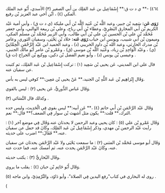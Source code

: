 ٤٦٤) -** ي د ت ق:** إِسْمَاعِيل بن عَبد المَلِك بن أَبي الصغير (٣) الأسدي، أَبُو عبد الملك المكي (٤) ، ابْن أخي عبد العزيز بْن رفيع.

**رَوَى عَن:** سَعِيد بْن جبير، وعبد اللَّه بْن عُبَيد اللَّه بْن أَبي مليكة (ي د ت ق) ، وأبي أمية عَبْد الكريم بْن أَبي المخارق البَصْرِيّ، وعطاء بْن أَبي رباح، وعلي بْن ربيعة الوالبي، وأبي جعفر مُحَمَّد بْن علي بْن الحسين بْن علي بْن أَبي طالب، وأبي الزبير مُحَمَّد بْن مسلم المكي، وميمون بْن أَبي شبيب، ويونس ابن خباب.**رَوَى عَنه:** خلاد بْن يَحْيَى، وسفيان الثوري، وعامر بْن مدرك الحارثي، وعبد الله بْن داود الخريبي (د) ، وعبد الحميد ابن عَبْد الرَّحْمَنِ الْحِمَّانِيّ (ي) ، وعَبْد الْوَاحِدِ بْن زياد، وعُبَيد اللَّه بْن موسى (ق) ، وعَمْرو بْن عامر أَبُو مالك الجنبي، وعيسى بْن يونس (د) ، وأبو نعيم الفضل بْن دكين، ووكيع بْن الجراح (ت ق) .

قال علي ابن المديني، عَن يحيى بْن سَعِيد (١) : تركت إِسْمَاعِيل بْن عَبد المَلِك، ثم كتبت عن سفيان عنه.

وَقَال إِبْرَاهِيم بْن عَبد اللَّهِ بْن الجنيد،** عَنْ يحيى بْن مَعِين:** كوفي ليس به بأس.

وَقَال عَباس الدُّورِيُّ، عَن يحيى (٢) : ليس بالقوي.

وكذلك قال النَّسَائي (٣) .

وَقَال عَبْد الرَّحْمَنِ بْن أَبي حاتم (٤) ،** عَن أبيه:** ليس بقوي فِي الْحَدِيث، وليس حده الترك،** قلت:** يكون مثل أشهث بْن سوار فِي الضعف؟** قال:** نعم.

وَقَال عَمْرو بْن علي (٥) : كان يحيى وعبد الرحمن لا يحدثان عنه.وَقَال فِي موضع آخر (١) : رأيت عَبْد الرحمن بْن مهدي، وذكر إِسْمَاعِيل بْن عَبد المَلِك، وكَانَ قد حمل عن سفيان عنه،** فَقَالَ:** اضرب على حديثه.

وَقَال أبو موسى مُحَمَّد بْن المثنى (٢) : ما سمعت يَحْيَى ولا عَبْد الرَّحْمَنِ يحدثان عن سفيان عنه، وكَانَ عَبْد الرَّحْمَنِ يحدث عنه، ثم أمسك عنه، فما حدث عنه.

وقَال البُخارِيُّ (٣) : يكتب حديثه.

وَقَال أَبُو حَاتِم بْن حبان (٤) : يقلب ما يروي.

روى له البخاري في كتاب"رفع اليدين فِي الصلاة"، وأبو دَاوُد، والتِّرْمِذِيّ، وابن ماجه (٥) .

(